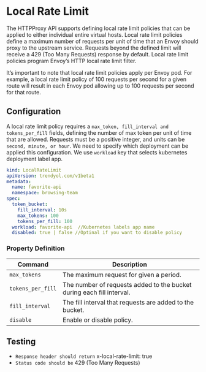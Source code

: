 # Local Rate Limit

The HTTPProxy API supports defining local rate limit policies that can be applied to either individual entire virtual hosts. Local rate limit policies define a maximum number of requests per unit of time that an Envoy should proxy to the upstream service.
Requests beyond the defined limit will receive a 429 (Too Many Requests) response by default. Local rate limit policies program Envoy’s HTTP local rate limit filter.

It’s important to note that local rate limit policies apply per Envoy pod. For example, a local rate limit policy of 100 requests per second for a given route will result in each Envoy pod allowing up to 100 requests per second for that route.

## Configuration

A local rate limit policy requires a ``max_token, fill_interval and tokens_per_fill`` fields, defining the number of max token per unit of time that are allowed. Requests must be a positive integer, and units can be ``second, minute, or hour``. We need to specify which deployment can be applied this configuration. We use ``workload`` key that selects kubernetes deployment label app.


```yaml
kind: LocalRateLimit
apiVersion: trendyol.com/v1beta1
metadata:
  name: favorite-api
  namespace: browsing-team
spec:
  token_bucket:
    fill_interval: 10s
    max_tokens: 100
    tokens_per_fill: 100
  workload: favorite-api  //Kubernetes labels app name
  disabled: true | false //Optinal if you want to disable policy 
```

### Property Definition

| Command | Description |
| --- | --- |
| `max_tokens` | The maximum request for given a period. |
| `tokens_per_fill` | The number of requests added to the bucket during each fill interval.|
| `fill_interval` | The fill interval that requests are added to the bucket.|
| `disable` | Enable or disable policy.|



## Testing

- ``Response header should return`` x-local-rate-limit: true 
- ``Status code should be`` 429 (Too Many Requests)
